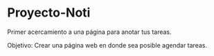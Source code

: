 # Proyecto-Noti
Primer acercamiento a una página para anotar tus tareas.

Objetivo: Crear una página web en donde sea posible agendar tareas.

